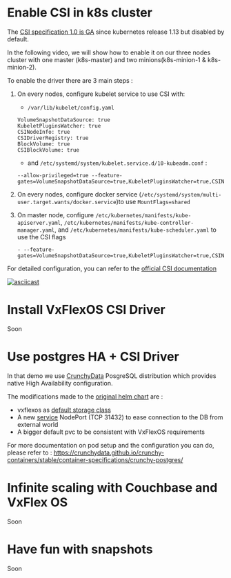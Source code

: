 # Enable CSI in k8s cluster

The [CSI specification 1.0 is GA](https://kubernetes.io/blog/2019/01/15/container-storage-interface-ga/) since kubernetes release 1.13 but disabled by default.

In the following video, we will show how to enable it on our three nodes cluster with one master (k8s-master) and two minions(k8s-minion-1 & k8s-minion-2).

To enable the driver there are 3 main steps :
1. On every nodes, configure kubelet service to use CSI with: 
   * `/var/lib/kubelet/config.yaml`
    ```
    VolumeSnapshotDataSource: true
    KubeletPluginsWatcher: true
    CSINodeInfo: true
    CSIDriverRegistry: true
    BlockVolume: true
    CSIBlockVolume: true
    ```
   *  and `/etc/systemd/system/kubelet.service.d/10-kubeadm.conf` :
    ```
    --allow-privileged=true --feature-gates=VolumeSnapshotDataSource=true,KubeletPluginsWatcher=true,CSINodeInfo=true,CSIDriverRegistry=true,BlockVolume=true,CSIBlockVolume=true
    ```

2. On every nodes, configure docker service \(`/etc/systemd/system/multi-user.target.wants/docker.service`\)to use `MountFlags=shared`
3. On master node, configure `/etc/kubernetes/manifests/kube-apiserver.yaml`, `/etc/kubernetes/manifests/kube-controller-manager.yaml`, and `/etc/kubernetes/manifests/kube-scheduler.yaml` to use the CSI flags
   ```
   - --feature-gates=VolumeSnapshotDataSource=true,KubeletPluginsWatcher=true,CSINodeInfo=true,CSIDriverRegistry=true,BlockVolume=true,CSIBlockVolume=true
   ```

For detailed configuration, you can refer to the [official CSI documentation](https://kubernetes.io/docs/concepts/storage/volumes/#csi)

[![asciicast](https://asciinema.org/a/238625.svg)](https://asciinema.org/a/238625?speed=2)

# Install VxFlexOS CSI Driver
Soon

# Use postgres HA + CSI Driver
In that demo we use [CrunchyData](https://crunchydata.github.io/crunchy-containers/stable/) PosgreSQL distribution which provides native High Availability configuration.

The modifications made to the [original helm chart](https://github.com/CrunchyData/crunchy-containers/examples/helm/statefulstate) are :
* vxflexos as [default storage class](../crunchy-postgres/statefulset/values.yaml#L27)
* A new [service](../crunchy-postgres/statefulstate/service.yaml) NodePort (TCP 31432) to ease connection to the DB from external world
* A bigger default pvc to be consistent with VxFlexOS requirements

For more documentation on pod setup and the configuration you can do, please refer to : https://crunchydata.github.io/crunchy-containers/stable/container-specifications/crunchy-postgres/



# Infinite scaling with Couchbase and VxFlex OS
Soon


# Have fun with snapshots
Soon